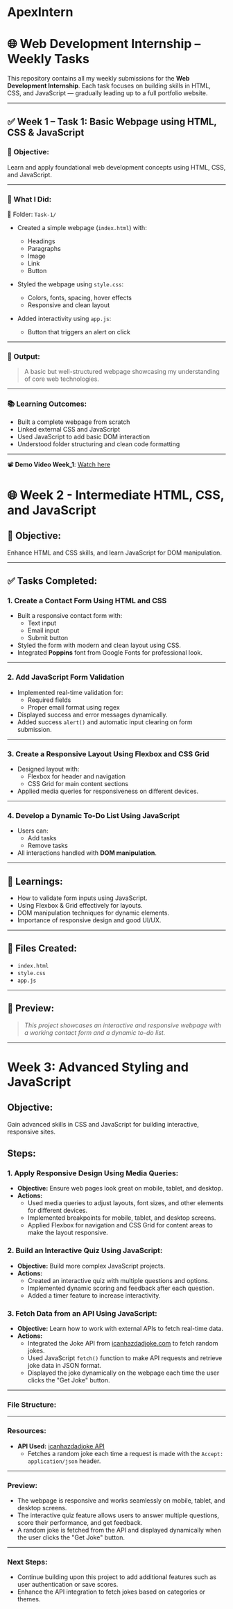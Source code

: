 # ApexIntern
# 🌐 Web Development Internship – Weekly Tasks

This repository contains all my weekly submissions for the **Web Development Internship**. Each task focuses on building skills in HTML, CSS, and JavaScript — gradually leading up to a full portfolio website.

---

## ✅ Week 1 – Task 1: Basic Webpage using HTML, CSS & JavaScript

### 📌 Objective:
Learn and apply foundational web development concepts using HTML, CSS, and JavaScript.

---

### 🔧 What I Did:

📂 Folder: `Task-1/`

- Created a simple webpage (`index.html`) with:
  - Headings
  - Paragraphs
  - Image
  - Link
  - Button

- Styled the webpage using `style.css`:
  - Colors, fonts, spacing, hover effects
  - Responsive and clean layout

- Added interactivity using `app.js`:
  - Button that triggers an alert on click

---

### 🚀 Output:

> A basic but well-structured webpage showcasing my understanding of core web technologies.

---

### 📚 Learning Outcomes:

- Built a complete webpage from scratch
- Linked external CSS and JavaScript
- Used JavaScript to add basic DOM interaction
- Understood folder structuring and clean code formatting

---

📽️ **Demo Video Week_1**: [Watch here](https://drive.google.com/file/d/1IlFJcjvsrN5DV46hJpOWL0cU9DDe7aKT/view?usp=sharing)


# 🌐 Week 2 - Intermediate HTML, CSS, and JavaScript

## 🎯 Objective:
Enhance HTML and CSS skills, and learn JavaScript for DOM manipulation.

---

## ✅ Tasks Completed:

### 1. Create a Contact Form Using HTML and CSS
- Built a responsive contact form with:
  - Text input
  - Email input
  - Submit button
- Styled the form with modern and clean layout using CSS.
- Integrated **Poppins** font from Google Fonts for professional look.

---

### 2. Add JavaScript Form Validation
- Implemented real-time validation for:
  - Required fields
  - Proper email format using regex
- Displayed success and error messages dynamically.
- Added success `alert()` and automatic input clearing on form submission.

---

### 3. Create a Responsive Layout Using Flexbox and CSS Grid
- Designed layout with:
  - Flexbox for header and navigation
  - CSS Grid for main content sections
- Applied media queries for responsiveness on different devices.

---

### 4. Develop a Dynamic To-Do List Using JavaScript
- Users can:
  - Add tasks
  - Remove tasks
- All interactions handled with **DOM manipulation**.

---

## 🧠 Learnings:
- How to validate form inputs using JavaScript.
- Using Flexbox & Grid effectively for layouts.
- DOM manipulation techniques for dynamic elements.
- Importance of responsive design and good UI/UX.

---

## 📁 Files Created:
- `index.html`
- `style.css`
- `app.js`

---

## 👀 Preview:
> *This project showcases an interactive and responsive webpage with a working contact form and a dynamic to-do list.*

---

# Week 3: Advanced Styling and JavaScript

## Objective:
Gain advanced skills in CSS and JavaScript for building interactive, responsive sites.

## Steps:

### 1. Apply Responsive Design Using Media Queries:
   - **Objective:** Ensure web pages look great on mobile, tablet, and desktop.
   - **Actions:**
     - Used media queries to adjust layouts, font sizes, and other elements for different devices.
     - Implemented breakpoints for mobile, tablet, and desktop screens.
     - Applied Flexbox for navigation and CSS Grid for content areas to make the layout responsive.

### 2. Build an Interactive Quiz Using JavaScript:
   - **Objective:** Build more complex JavaScript projects.
   - **Actions:**
     - Created an interactive quiz with multiple questions and options.
     - Implemented dynamic scoring and feedback after each question.
     - Added a timer feature to increase interactivity.

### 3. Fetch Data from an API Using JavaScript:
   - **Objective:** Learn how to work with external APIs to fetch real-time data.
   - **Actions:**
     - Integrated the Joke API from [icanhazdadjoke.com](https://icanhazdadjoke.com/) to fetch random jokes.
     - Used JavaScript `fetch()` function to make API requests and retrieve joke data in JSON format.
     - Displayed the joke dynamically on the webpage each time the user clicks the "Get Joke" button.

---

### File Structure:

---

### Resources:

- **API Used:** [icanhazdadjoke API](https://icanhazdadjoke.com/)
  - Fetches a random joke each time a request is made with the `Accept: application/json` header.

---

### Preview:
- The webpage is responsive and works seamlessly on mobile, tablet, and desktop screens.
- The interactive quiz feature allows users to answer multiple questions, score their performance, and get feedback.
- A random joke is fetched from the API and displayed dynamically when the user clicks the "Get Joke" button.

---

### Next Steps:
- Continue building upon this project to add additional features such as user authentication or save scores.
- Enhance the API integration to fetch jokes based on categories or themes.





